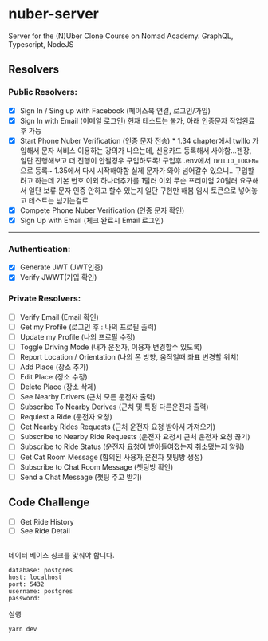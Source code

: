 # nuber-server
Server for the (N)Uber Clone Course on Nomad Academy. GraphQL, Typescript, NodeJS

## Resolvers

### Public Resolvers:

- [X] Sign In / Sing up with Facebook (페이스북 연결, 로그인/가입)
- [X] Sign In with Email (이메일 로그인) 현재 테스트는 불가, 아래 인증문자 작업완료 후 가능
- [X] Start Phone Nuber Verification (인증 문자 전송) * 1.34 chapter에서 twillo 가입해서 문자 서비스 이용하는 강의가 나오는데, 신용카드 등록해서 사야함...젠장, 일단 진행해보고 더 진행이 안될경우 구입하도록! 구입후 .env에서 `TWILIO_TOKEN=`으로 등록~ 1.35에서 다시 시작해야함 실제 문자가 와야 넘어갈수 있으니.. 구입할려고 하는데 기본 번호 이외 하나더추가를 1달러 이외 무슨 프리미엄 20달러 요구해서 일단 보류 문자 인증 안하고 할수 있는지 일단 구현만 해봄 임시 토큰으로 넣어놓고 테스트는 넘기는걸로
- [X] Compete Phone Nuber Verification (인증 문자 확인)
- [X] Sign Up with Email (체크 완료시 Email 로그인)

---

### Authentication:

- [X] Generate JWT (JWT인증)
- [X] Verify JWWT(가입 확인)

### Private Resolvers:

- [ ] Verify Email (Email 확인)
- [ ] Get my Profile (로그인 후 : 나의 프로필 출력)
- [ ] Update my Profile (나의 프로필 수정)
- [ ] Toggle Driving Mode (내가 운전자, 이용자 변경할수 있도록)
- [ ] Report Location / Orientation (나의 폰 방향, 움직일때 좌표 변경할 위치)
- [ ] Add Place (장소 추가)
- [ ] Edit Place (장소 수정)
- [ ] Delete Place (장소 삭제)
- [ ] See Nearby Drivers (근처 모든 운전자 출력)
- [ ] Subscribe To Nearby Derives (근처 및 특정 다른운전자 출력)
- [ ] Requiest a Ride (운전자 요청)
- [ ] Get Nearby Rides Requests (근처 운전자 요청 받아서 가져오기)
- [ ] Subscribe to Nearby Ride Requests (운전자 요청시 근처 운전자 요청 끊기)
- [ ] Subscribe to Ride Status (운전자 요청이 받아들여졌는지 취소됐는지 알림)
- [ ] Get Cat Room Message (합의된 사용자,운전자 챗팅방 생성)
- [ ] Subscribe to Chat Room Message (챗팅방 확인)
- [ ] Send a Chat Message (챗팅 주고 받기)

## Code Challenge

- [ ] Get Ride History
- [ ] See Ride Detail

##

데이터 베이스 싱크를 맞춰야 합니다.

```
database: postgres
host: localhost
port: 5432
username: postgres
password: 
```

실행

`yarn dev`